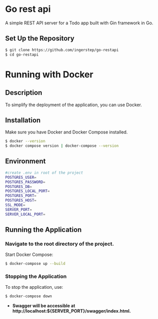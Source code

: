 # Go rest api

A simple REST API server for a Todo app built with Gin framework in Go.

## Set Up the Repository

```bash
$ git clone https://github.com/ingerstep/go-restapi
$ cd go-restapi
```

# Running with Docker

## Description

To simplify the deployment of the application, you can use Docker.

## Installation

Make sure you have Docker and Docker Compose installed.

```bash
$ docker --version
$ docker compose version | docker-compose --version
```
## Environment

```bash
#create .env in root of the project
POSTGRES_USER=
POSTGRES_PASSWORD=
POSTGRES_DB=
POSTGRES_LOCAL_PORT=
POSTGRES_PORT=
POSTGRES_HOST=
SSL_MODE=
SERVER_PORT=
SERVER_LOCAL_PORT=
```
## Running the Application

### Navigate to the root directory of the project.

Start Docker Compose:

```bash
$ docker-compose up --build
```

### Stopping the Application

To stop the application, use:

```bash
$ docker-compose down
```

- **Swagger will be accessible at http://localhost:${SERVER_PORT}/swagger/index.html.**
